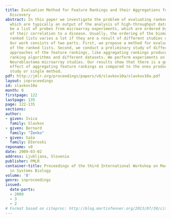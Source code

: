 ```yaml
---
title: Evaluation Method for Feature Rankings and their Aggregations for Biomarker
  Discovery
abstract: In this paper we investigate the problem of evaluating ranked lists of biomarkers,
  which are typically an output of the analysis of high-throughput data. This can
  be a list of probes from microarray experiments, which are ordered by the strength
  of their correlation to a disease. Usually, the ordering of the biomarkers in the
  ranked lists varies a lot if they are a result of different studies or methods.
  Our work consists of two parts. First, we propose a method for evaluating the “correctness”
  of the ranked lists. Second, we conduct a preliminary study of different aggregation
  approaches of the feature rankings, like aggregating rankings produced from different
  ranking algorithms and different datasets. We perform experiments on multiple public
  Neuroblastoma microarray studies. Our results show that there is a generally beneficial
  effect of aggregating feature rankings as compared to the ones produced by a single
  study or single method.
pdf: http://jmlr.org/proceedings/papers/v8/slavkov10a/slavkov10a.pdf
layout: inproceedings
id: slavkov10a
month: 0
firstpage: 122
lastpage: 135
page: 122-135
sections: 
author:
- given: Ivica
  family: Slavkov
- given: Bernard
  family: "Ženko"
- given: Sašo
  family: Džeroski
reponame: v8
date: 2009-03-02
address: Ljubljana, Slovenia
publisher: PMLR
container-title: Proceedings of the third International Workshop on Machine Learning
  in Systems Biology
volume: '8'
genre: inproceedings
issued:
  date-parts:
  - 2009
  - 3
  - 2
# Format based on citeproc: http://blog.martinfenner.org/2013/07/30/citeproc-yaml-for-bibliographies/
---
```

